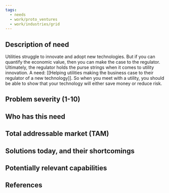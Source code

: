 ```yaml
---
tags:
  - needs
  - work/proto_ventures
  - work/industries/grid
---
```

## Description of need
Utilities struggle to innovate and adopt new technologies. But if you can quantify the economic value, then you can make the case to the regulator. Ultimately, the regulator holds the purse strings when it comes to utility innovation. A need: [[Helping utilities making the business case to their regulator of a new technology]]. So when you meet with a utility, you should be able to show that your technology will either save money or reduce risk.

## Problem severity (1-10)


## Who has this need


## Total addressable market (TAM)


## Solutions today, and their shortcomings


## Potentially relevant capabilities


## References
